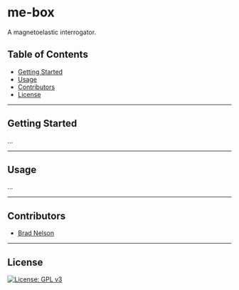 # me-box
A magnetoelastic interrogator.

## Table of Contents

- [Getting Started](#getting-started)
- [Usage](#usage)
- [Contributors](#contributors)
- [License](#license)

---
## Getting Started

...

---
## Usage

...

---
## Contributors
- [Brad Nelson](https://github.com/bradleydavidnelson)

---
## License
[![License: GPL v3](https://img.shields.io/badge/License-GPLv3-blue.svg)](https://www.gnu.org/licenses/gpl-3.0)

